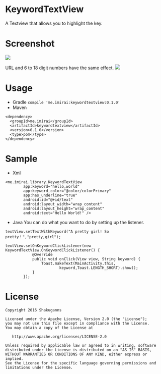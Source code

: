 # KeywordTextView
A Textview that allows you to highlight the key.

# Screenshot
![](README/art/ss1.png)

URL and 6 to 18 digit numbers have the same effect.
![](README/art/ss2.png)

# Usage
* Gradle
 `compile 'me.imirai:keywordtextview:0.1.0'`
* Maven
```
<dependency>
  <groupId>me.imirai</groupId>
  <artifactId>keywordtextview</artifactId>
  <version>0.1.0</version>
  <type>pom</type>
</dependency> 
```

# Sample
* Xml
```
<me.imirai.library.KeywordTextView
        app:keyword="hello,world"
        app:keyword_color="@color/colorPrimary"
        app:has_underline="true"
        android:id="@+id/text"
        android:layout_width="wrap_content"
        android:layout_height="wrap_content"
        android:text="Hello World!" />
```

*  Java
You can do what you want to do by setting up the listener.
```
textView.setTextWithKeyword("A pretty girl! So pretty！","pretty,girl");

textView.setOnKeywordClickListener(new KeywordTextView.OnKeywordClickListener() {
            @Override
            public void onClick(View view, String keyword) {
                Toast.makeText(MainActivity.this,
                        keyword,Toast.LENGTH_SHORT).show();
            }
        });
```

# License
```
Copyright 2016 Shakuganns

Licensed under the Apache License, Version 2.0 (the "License");
you may not use this file except in compliance with the License.
You may obtain a copy of the License at

   http://www.apache.org/licenses/LICENSE-2.0

Unless required by applicable law or agreed to in writing, software
distributed under the License is distributed on an "AS IS" BASIS,
WITHOUT WARRANTIES OR CONDITIONS OF ANY KIND, either express or implied.
See the License for the specific language governing permissions and
limitations under the License.
```
